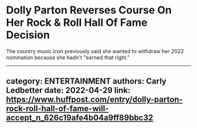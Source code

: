 # Dolly Parton Reverses Course On Her Rock & Roll Hall Of Fame Decision

The country music icon previously said she wanted to withdraw her 2022 nomination because she hadn't "earned that right."

---
category: ENTERTAINMENT
authors: Carly Ledbetter
date: 2022-04-29
link: https://www.huffpost.com/entry/dolly-parton-rock-roll-hall-of-fame-will-accept_n_626c19afe4b04a9ff89bbc32
---

